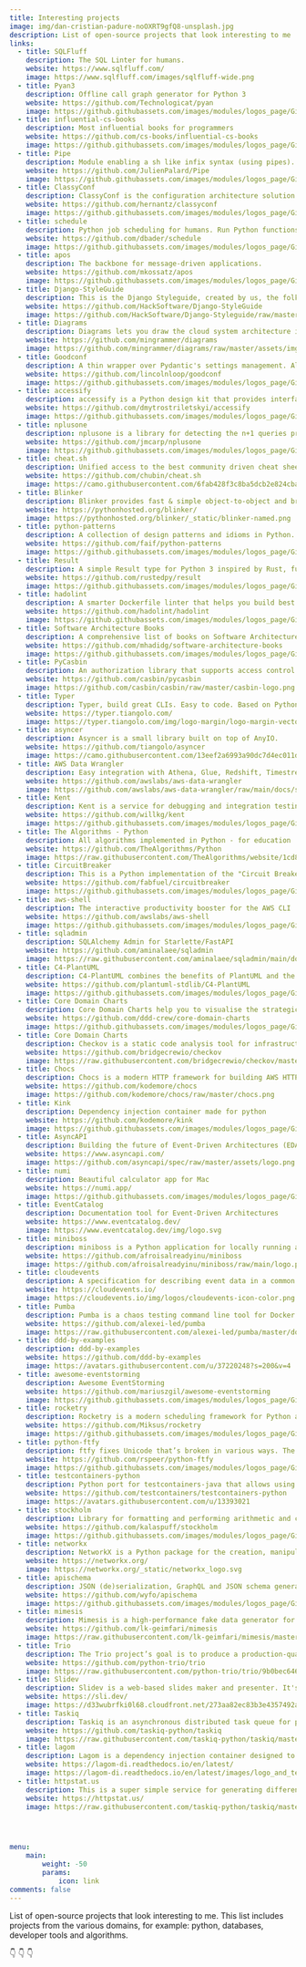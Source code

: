 ```yaml
---
title: Interesting projects
image: img/dan-cristian-padure-noOXRT9gfQ8-unsplash.jpg
description: List of open-source projects that look interesting to me
links:
  - title: SQLFluff
    description: The SQL Linter for humans.
    website: https://www.sqlfluff.com/
    image: https://www.sqlfluff.com/images/sqlfluff-wide.png
  - title: Pyan3
    description: Offline call graph generator for Python 3
    website: https://github.com/Technologicat/pyan
    image: https://github.githubassets.com/images/modules/logos_page/GitHub-Mark.png
  - title: influential-cs-books
    description: Most influential books for programmers
    website: https://github.com/cs-books/influential-cs-books
    image: https://github.githubassets.com/images/modules/logos_page/GitHub-Mark.png
  - title: Pipe
    description: Module enabling a sh like infix syntax (using pipes).
    website: https://github.com/JulienPalard/Pipe
    image: https://github.githubassets.com/images/modules/logos_page/GitHub-Mark.png
  - title: ClassyConf
    description: ClassyConf is the configuration architecture solution for perfectionists with deadlines.
    website: https://github.com/hernantz/classyconf
    image: https://github.githubassets.com/images/modules/logos_page/GitHub-Mark.png
  - title: schedule
    description: Python job scheduling for humans. Run Python functions (or any other callable) periodically using a friendly syntax.
    website: https://github.com/dbader/schedule
    image: https://github.githubassets.com/images/modules/logos_page/GitHub-Mark.png
  - title: apos
    description: The backbone for message-driven applications.
    website: https://github.com/mkossatz/apos
    image: https://github.githubassets.com/images/modules/logos_page/GitHub-Mark.png
  - title: Django-StyleGuide
    description: This is the Django Styleguide, created by us, the folks at HackSoft.
    website: https://github.com/HackSoftware/Django-StyleGuide
    image: https://github.com/HackSoftware/Django-Styleguide/raw/master/logo.png
  - title: Diagrams
    description: Diagrams lets you draw the cloud system architecture in Python code
    website: https://github.com/mingrammer/diagrams
    image: https://github.com/mingrammer/diagrams/raw/master/assets/img/diagrams.png
  - title: Goodconf
    description: A thin wrapper over Pydantic's settings management. Allows you to define configuration variables and load them from environment or JSON/YAML file. Also generates initial configuration files and documentation for your defined configuration.
    website: https://github.com/lincolnloop/goodconf
    image: https://github.githubassets.com/images/modules/logos_page/GitHub-Mark.png
  - title: accessify
    description: accessify is a Python design kit that provides interfaces, declared exceptions throws, class members accessibility levels.
    website: https://github.com/dmytrostriletskyi/accessify
    image: https://github.githubassets.com/images/modules/logos_page/GitHub-Mark.png
  - title: nplusone
    description: nplusone is a library for detecting the n+1 queries problem in Python ORMs, including SQLAlchemy, Peewee, and the Django ORM.
    website: https://github.com/jmcarp/nplusone
    image: https://github.githubassets.com/images/modules/logos_page/GitHub-Mark.png
  - title: cheat.sh
    description: Unified access to the best community driven cheat sheets repositories of the world.
    website: https://github.com/chubin/cheat.sh
    image: https://camo.githubusercontent.com/6fab428f3c8ba5dcb2e824cba62b4f1273cc6cb4dffc892b8384ff84cd0593bb/687474703a2f2f63686561742e73682f66696c65732f6269672d6c6f676f2d76322d66697865642e706e67
  - title: Blinker
    description: Blinker provides fast & simple object-to-object and broadcast signaling for Python objects.
    website: https://pythonhosted.org/blinker/
    image: https://pythonhosted.org/blinker/_static/blinker-named.png
  - title: python-patterns
    description: A collection of design patterns and idioms in Python.
    website: https://github.com/faif/python-patterns
    image: https://github.githubassets.com/images/modules/logos_page/GitHub-Mark.png
  - title: Result
    description: A simple Result type for Python 3 inspired by Rust, fully type annotated.
    website: https://github.com/rustedpy/result
    image: https://github.githubassets.com/images/modules/logos_page/GitHub-Mark.png
  - title: hadolint
    description: A smarter Dockerfile linter that helps you build best practice Docker images.
    website: https://github.com/hadolint/hadolint
    image: https://github.githubassets.com/images/modules/logos_page/GitHub-Mark.png
  - title: Software Architecture Books
    description: A comprehensive list of books on Software Architecture.
    website: https://github.com/mhadidg/software-architecture-books
    image: https://github.githubassets.com/images/modules/logos_page/GitHub-Mark.png
  - title: PyCasbin
    description: An authorization library that supports access control models like ACL, RBAC, ABAC in Python
    website: https://github.com/casbin/pycasbin
    image: https://github.com/casbin/casbin/raw/master/casbin-logo.png
  - title: Typer
    description: Typer, build great CLIs. Easy to code. Based on Python type hints.
    website: https://typer.tiangolo.com/
    image: https://typer.tiangolo.com/img/logo-margin/logo-margin-vector.svg
  - title: asyncer
    description: Asyncer is a small library built on top of AnyIO.
    website: https://github.com/tiangolo/asyncer
    image: https://camo.githubusercontent.com/13eef2a6993a90dc7d4ec011dee82afbeb5b934599bd037c9815be590deb8982/68747470733a2f2f6173796e6365722e7469616e676f6c6f2e636f6d2f696d672f6c6f676f2d6d617267696e2f6c6f676f2d6d617267696e2d766563746f722e737667
  - title: AWS Data Wrangler
    description: Easy integration with Athena, Glue, Redshift, Timestream, QuickSight, Chime, CloudWatchLogs, DynamoDB, EMR, SecretManager, PostgreSQL, MySQL, SQLServer and S3 (Parquet, CSV, JSON and EXCEL).
    website: https://github.com/awslabs/aws-data-wrangler
    image: https://github.com/awslabs/aws-data-wrangler/raw/main/docs/source/_static/logo2.png?raw=true
  - title: Kent
    description: Kent is a service for debugging and integration testing Sentry.
    website: https://github.com/willkg/kent
    image: https://github.githubassets.com/images/modules/logos_page/GitHub-Mark.png
  - title: The Algorithms - Python
    description: All algorithms implemented in Python - for education
    website: https://github.com/TheAlgorithms/Python
    image: https://raw.githubusercontent.com/TheAlgorithms/website/1cd824df116b27029f17c2d1b42d81731f28a920/public/logo.svg
  - title: CircuitBreaker
    description: This is a Python implementation of the "Circuit Breaker" Pattern
    website: https://github.com/fabfuel/circuitbreaker
    image: https://github.githubassets.com/images/modules/logos_page/GitHub-Mark.png
  - title: aws-shell
    description: The interactive productivity booster for the AWS CLI
    website: https://github.com/awslabs/aws-shell
    image: https://github.githubassets.com/images/modules/logos_page/GitHub-Mark.png
  - title: sqladmin
    description: SQLAlchemy Admin for Starlette/FastAPI
    website: https://github.com/aminalaee/sqladmin
    image: https://raw.githubusercontent.com/aminalaee/sqladmin/main/docs/assets/images/banner.png
  - title: C4-PlantUML
    description: C4-PlantUML combines the benefits of PlantUML and the C4 model for providing a simple way of describing and communicate software architectures – especially during up-front design sessions – with an intuitive language using open source and platform independent tools.
    website: https://github.com/plantuml-stdlib/C4-PlantUML
    image: https://github.githubassets.com/images/modules/logos_page/GitHub-Mark.png
  - title: Core Domain Charts
    description: Core Domain Charts help you to visualise the strategic importance of each (sub)domain or business capability in your architecture allowing you to make business model-aligned architectural decisions.
    website: https://github.com/ddd-crew/core-domain-charts
    image: https://github.githubassets.com/images/modules/logos_page/GitHub-Mark.png
  - title: Core Domain Charts
    description: Checkov is a static code analysis tool for infrastructure-as-code.
    website: https://github.com/bridgecrewio/checkov
    image: https://raw.githubusercontent.com/bridgecrewio/checkov/master/docs/web/images/checkov_by_bridgecrew.png
  - title: Chocs
    description: Chocs is a modern HTTP framework for building AWS HTTP API/REST API and WSGI compatible applications. Chocs aims to be small, expressive, and robust. It provides an elegant API for writing fault-proof, extensible microservices.
    website: https://github.com/kodemore/chocs
    image: https://github.com/kodemore/chocs/raw/master/chocs.png
  - title: Kink
    description: Dependency injection container made for python
    website: https://github.com/kodemore/kink
    image: https://github.githubassets.com/images/modules/logos_page/GitHub-Mark.png
  - title: AsyncAPI
    description: Building the future of Event-Driven Architectures (EDA). Open-Source tools to easily build and maintain your event-driven architecture. All powered by the AsyncAPI specification, the industry standard for defining asynchronous APIs.
    website: https://www.asyncapi.com/
    image: https://github.com/asyncapi/spec/raw/master/assets/logo.png
  - title: numi
    description: Beautiful calculator app for Mac
    website: https://numi.app/
    image: https://github.githubassets.com/images/modules/logos_page/GitHub-Mark.png
  - title: EventCatalog
    description: Documentation tool for Event-Driven Architectures
    website: https://www.eventcatalog.dev/
    image: https://www.eventcatalog.dev/img/logo.svg
  - title: miniboss
    description: miniboss is a Python application for locally running a collection of interdependent docker services, individually rebuilding and restarting them, and managing application state with lifecycle hooks. Services definitions can be written in Python, allowing the use of programming logic instead of markup.
    website: https://github.com/afroisalreadyinu/miniboss
    image: https://github.com/afroisalreadyinu/miniboss/raw/main/logo.png
  - title: cloudevents
    description: A specification for describing event data in a common way
    website: https://cloudevents.io/
    image: https://cloudevents.io/img/logos/cloudevents-icon-color.png
  - title: Pumba
    description: Pumba is a chaos testing command line tool for Docker containers. Pumba disturbs your containers by crashing containerized application, emulating network failures and stress-testing container resources (cpu, memory, fs, io, and others).
    website: https://github.com/alexei-led/pumba
    image: https://raw.githubusercontent.com/alexei-led/pumba/master/docs/img/pumba_logo.png
  - title: ddd-by-examples
    description: ddd-by-examples
    website: https://github.com/ddd-by-examples
    image: https://avatars.githubusercontent.com/u/37220248?s=200&v=4
  - title: awesome-eventstorming
    description: Awesome EventStorming
    website: https://github.com/mariuszgil/awesome-eventstorming
    image: https://github.githubassets.com/images/modules/logos_page/GitHub-Mark.png
  - title: rocketry
    description: Rocketry is a modern scheduling framework for Python applications. It is simple, clean and extensive. It is the automation engine that sets your Python programs alive.
    website: https://github.com/Miksus/rocketry
    image: https://github.githubassets.com/images/modules/logos_page/GitHub-Mark.png
  - title: python-ftfy
    description: ftfy fixes Unicode that’s broken in various ways. The goal of ftfy is to take in bad Unicode and output good Unicode, for use in your Unicode-aware code.
    website: https://github.com/rspeer/python-ftfy
    image: https://github.githubassets.com/images/modules/logos_page/GitHub-Mark.png
  - title: testcontainers-python
    description: Python port for testcontainers-java that allows using docker containers for functional and integration testing. Testcontainers-python provides capabilities to spin up docker containers (such as a database, Selenium web browser, or any other container) for testing.
    website: https://github.com/testcontainers/testcontainers-python
    image: https://avatars.githubusercontent.com/u/13393021
  - title: stockholm
    description: Library for formatting and performing arithmetic and comparison operations on monetary amounts. Also with support for currency handling, rates, exchange and serialization + deserialization for when transporting monetary amount data across network layers (built-in data generation and parsing). 💰
    website: https://github.com/kalaspuff/stockholm
    image: https://github.githubassets.com/images/modules/logos_page/GitHub-Mark.png
  - title: networkx
    description: NetworkX is a Python package for the creation, manipulation, and study of the structure, dynamics, and functions of complex networks.
    website: https://networkx.org/
    image: https://networkx.org/_static/networkx_logo.svg
  - title: apischema
    description: JSON (de)serialization, GraphQL and JSON schema generation using Python typing.
    website: https://github.com/wyfo/apischema
    image: https://github.githubassets.com/images/modules/logos_page/GitHub-Mark.png
  - title: mimesis
    description: Mimesis is a high-performance fake data generator for Python, which provides data for a variety of purposes in a variety of languages. The fake data could be used to populate a testing database, create fake API endpoints, create JSON and XML files of arbitrary structure, anonymize data taken from production and etc.
    website: https://github.com/lk-geimfari/mimesis
    image: https://raw.githubusercontent.com/lk-geimfari/mimesis/master/.github/images/logo-white-bg.png
  - title: Trio
    description: The Trio project’s goal is to produce a production-quality, permissively licensed, async/await-native I/O library for Python.
    website: https://github.com/python-trio/trio
    image: https://raw.githubusercontent.com/python-trio/trio/9b0bec646a31e0d0f67b8b6ecc6939726faf3e17/logo/logo-with-background.svg
  - title: Slidev
    description: Slidev is a web-based slides maker and presenter. It's designed for developers to focus on writing content in Markdown while also having the power of HTML and Vue components to deliver pixel-perfect layouts and designs with embedded interactive demos in your presentations.
    website: https://sli.dev/
    image: https://d33wubrfki0l68.cloudfront.net/273aa82ec83b3e4357492a201fb68048af1c3e6a/8f657/logo.svg
  - title: Taskiq
    description: Taskiq is an asynchronous distributed task queue for python.
    website: https://github.com/taskiq-python/taskiq
    image: https://raw.githubusercontent.com/taskiq-python/taskiq/master/imgs/logo.svg
  - title: lagom
    description: Lagom is a dependency injection container designed to give you "just enough" help with building your dependencies.
    website: https://lagom-di.readthedocs.io/en/latest/
    image: https://lagom-di.readthedocs.io/en/latest/images/logo_and_text.png
  - title: httpstat.us
    description: This is a super simple service for generating different HTTP codes. It's useful for testing how your own scripts deal with varying responses.
    website: https://httpstat.us/
    image: https://raw.githubusercontent.com/taskiq-python/taskiq/master/imgs/logo.svg




menu:
    main:
        weight: -50
        params:
            icon: link
comments: false
---
```


List of open-source projects that look interesting to me.
This list includes projects from the various domains, for example: python, databases, developer tools and algorithms.

:point_down: :point_down: :point_down:
